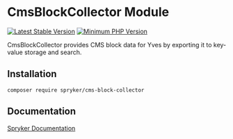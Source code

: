 # CmsBlockCollector Module
[![Latest Stable Version](https://poser.pugx.org/spryker/cms-block-collector/v/stable.svg)](https://packagist.org/packages/spryker/cms-block-collector)
[![Minimum PHP Version](https://img.shields.io/badge/php-%3E%3D%207.4-8892BF.svg)](https://php.net/)

CmsBlockCollector provides CMS block data for Yves by exporting it to key-value storage and search.

## Installation

```
composer require spryker/cms-block-collector
```

## Documentation

[Spryker Documentation](https://docs.spryker.com)
